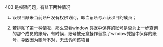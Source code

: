 403 是权限问题，有以下两种情况

1. 该项目原来当前账户没有权限访问，即当前账号非该项目的成员；

   

2. 若排除了第一种情况，那么查看window 凭据中保存的账号是否为上一步查询的那个成员的账号，有时候，账号被无意操作替换了window凭据中保存的账号，导致因为账号不对，无法访问该项目

